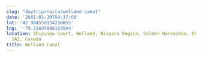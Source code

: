 ```yaml
---
slug: "daytrip/na/ca/welland-canal"
date: '2001-01-30T04:37:00'
lat: '42.984558134256055'
lng: '-79.21897888183594'
location: Shipview Court, Welland, Niagara Region, Golden Horseshoe, Ontario, L3B
  1A2, Canada
title: Welland Canal
---
```



